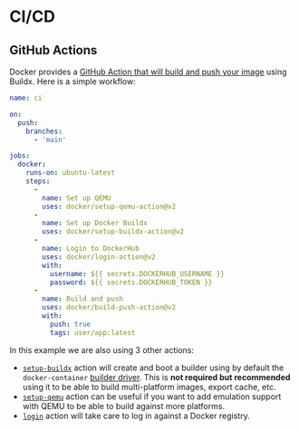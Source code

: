 # CI/CD

## GitHub Actions

Docker provides a [GitHub Action that will build and push your image](https://github.com/docker/build-push-action/#about)
using Buildx. Here is a simple workflow:

```yaml
name: ci

on:
  push:
    branches:
      - 'main'

jobs:
  docker:
    runs-on: ubuntu-latest
    steps:
      -
        name: Set up QEMU
        uses: docker/setup-qemu-action@v2
      -
        name: Set up Docker Buildx
        uses: docker/setup-buildx-action@v2
      -
        name: Login to DockerHub
        uses: docker/login-action@v2 
        with:
          username: ${{ secrets.DOCKERHUB_USERNAME }}
          password: ${{ secrets.DOCKERHUB_TOKEN }}
      -
        name: Build and push
        uses: docker/build-push-action@v2
        with:
          push: true
          tags: user/app:latest
```

In this example we are also using 3 other actions:

* [`setup-buildx`](https://github.com/docker/setup-buildx-action) action will create and boot a builder using by
default the `docker-container` [builder driver](https://docs.docker.com/engine/reference/commandline/buildx_create/#driver).
This is **not required but recommended** using it to be able to build multi-platform images, export cache, etc.
* [`setup-qemu`](https://github.com/docker/setup-qemu-action) action can be useful if you want
to add emulation support with QEMU to be able to build against more platforms.
* [`login`](https://github.com/docker/login-action) action will take care to log
in against a Docker registry.
